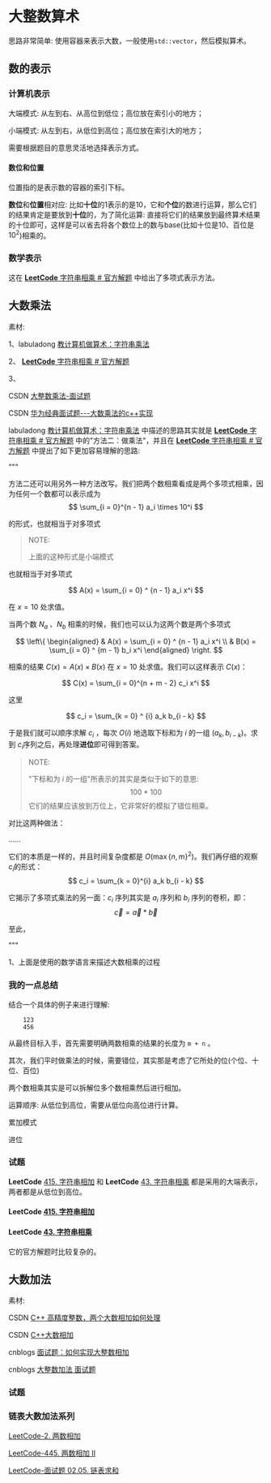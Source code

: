 # 大整数算术

思路非常简单: 使用容器来表示大数，一般使用`std::vector`，然后模拟算术。



## 数的表示

### 计算机表示

大端模式: 从左到右、从高位到低位；高位放在索引小的地方；

小端模式: 从左到右，从低位到高位；高位放在索引大的地方；



需要根据题目的意思灵活地选择表示方式。

#### 数位和位置

位置指的是表示数的容器的索引下标。

**数位**和**位置**相对应: 比如**十位**的1表示的是10，它和**个位**的数进行运算，那么它们的结果肯定是要放到**十位**的，为了简化运算: 直接将它们的结果放到最终算术结果的十位即可，这样是可以省去将各个数位上的数与base(比如十位是10、百位是$10^2$)相乘的。



### 数学表示

这在 [**LeetCode** 字符串相乘 # 官方解题](https://leetcode.cn/problems/multiply-strings/solution/zi-fu-chuan-xiang-cheng-by-leetcode-solution/) 中给出了多项式表示方法。





## 大数乘法

素材:

1、labuladong [教计算机做算术：字符串乘法](https://mp.weixin.qq.com/s?__biz=MzAxODQxMDM0Mw==&mid=2247484466&idx=1&sn=0281340cc1f41230e4512e905b9d27dd&scene=21#wechat_redirect)

2、 [**LeetCode** 字符串相乘 # 官方解题](https://leetcode.cn/problems/multiply-strings/solution/zi-fu-chuan-xiang-cheng-by-leetcode-solution/) 

3、

CSDN [大整数乘法-面试题](https://blog.csdn.net/weixin_42804808/article/details/109724408)

CSDN [华为经典面试题---大数乘法的c++实现](https://blog.csdn.net/LucasDove/article/details/50728508)



labuladong [教计算机做算术：字符串乘法](https://mp.weixin.qq.com/s?__biz=MzAxODQxMDM0Mw==&mid=2247484466&idx=1&sn=0281340cc1f41230e4512e905b9d27dd&scene=21#wechat_redirect) 中描述的思路其实就是 [**LeetCode** 字符串相乘 # 官方解题](https://leetcode.cn/problems/multiply-strings/solution/zi-fu-chuan-xiang-cheng-by-leetcode-solution/) 中的"方法二：做乘法"，并且在 [**LeetCode** 字符串相乘 # 官方解题](https://leetcode.cn/problems/multiply-strings/solution/zi-fu-chuan-xiang-cheng-by-leetcode-solution/) 中提出了如下更加容易理解的思路:

"""

方法二还可以用另外一种方法改写。我们把两个数相乘看成是两个多项式相乘，因为任何一个数都可以表示成为
$$
\sum_{i = 0}^{n - 1} a_i \times 10^i
$$



的形式，也就相当于对多项式

> NOTE:
>
> 上面的这种形式是小端模式

也就相当于对多项式

$$
A(x) = \sum_{i = 0} ^ {n - 1} a_i x^i
$$



在 $x = 10$ 处求值。

当两个数 $N_a$ 、$N_b$  相乘的时候，我们也可以认为这两个数是两个多项式

$$
\left\{ \begin{aligned} & A(x) = \sum_{i = 0} ^ {n - 1} a_i x^i \\ & B(x) = \sum_{i = 0} ^ {m - 1} b_i x^i \end{aligned} \right.
$$


相乘的结果 $C(x) = A(x) \times B(x)$ 在 $x = 10$ 处求值。我们可以这样表示 $C(x)$：

$$
C(x) = \sum_{i = 0}^{n + m - 2} c_i x^i
$$

这里

$$
c_i = \sum_{k = 0} ^ {i} a_k b_{i - k}
$$

于是我们就可以顺序求解 $c_i$ ，每次 $O(i)$ 地选取下标和为 $i$ 的一组 $(a_k, b_{i - k})$。求到 $c_i$序列之后，再处理**进位**即可得到答案。

> NOTE:
>
> "下标和为 $i$ 的一组"所表示的其实是类似于如下的意思:
> $$
> 100 * 100
> $$
> 它们的结果应该放到万位上，它非常好的模拟了错位相乘。

对比这两种做法：

......

它们的本质是一样的，并且时间复杂度都是 $O(\max \{ n, m\} ^2)$。我们再仔细的观察 $c_i$的形式：
$$
c_i = \sum_{k = 0}^{i} a_k b_{i - k}
$$


它揭示了多项式乘法的另一面：$c_i$ 序列其实是 $a_i$ 序列和 $b_i$ 序列的卷积，即：
$$
\vec{c} = \vec{a} * \vec{b}
$$

至此，



"""

1、上面是使用的数学语言来描述大数相乘的过程



### 我的一点总结

结合一个具体的例子来进行理解:

```
    123
    456
```

从最终目标入手，首先需要明确两数相乘的结果的长度为 `m + n` 。

其次，我们平时做乘法的时候，需要错位，其实那是考虑了它所处的位(个位、十位、百位)

两个数相乘其实是可以拆解位多个数相乘然后进行相加。

运算顺序: 从低位到高位，需要从低位向高位进行计算。

累加模式

进位



### 试题

**LeetCode** [415. 字符串相加](https://leetcode.cn/problems/add-strings/) 和 **LeetCode** [43. 字符串相乘](https://leetcode.cn/problems/multiply-strings/) 都是采用的大端表示，两者都是从低位到高位。

#### **LeetCode** [415. 字符串相加](https://leetcode.cn/problems/add-strings/)

#### **LeetCode** [43. 字符串相乘](https://leetcode.cn/problems/multiply-strings/)

它的官方解题时比较复杂的。







## 大数加法

素材: 

CSDN [C++ 高精度整数，两个大数相加如何处理](https://blog.csdn.net/qq_36770641/article/details/88899812)

CSDN [C++大数相加](https://blog.csdn.net/qq_1932568757/article/details/82754127)

cnblogs [面试题：如何实现大整数相加](https://www.cnblogs.com/alimayun/p/12792454.html)

cnblogs [大整数加法 面试题](https://www.cnblogs.com/meihao1203/p/8023524.html)



### 试题

### 链表大数加法系列

[LeetCode-2. 两数相加](https://leetcode.cn/problems/add-two-numbers/)

[LeetCode-445. 两数相加 II](https://leetcode.cn/problems/add-two-numbers-ii/)

[LeetCode-面试题 02.05. 链表求和](https://leetcode.cn/problems/sum-lists-lcci/)

